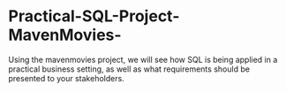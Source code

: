 # Practical-SQL-Project-MavenMovies-
Using the mavenmovies project, we will see how SQL is being applied in a practical business setting, as well as what requirements should be presented to your stakeholders.
